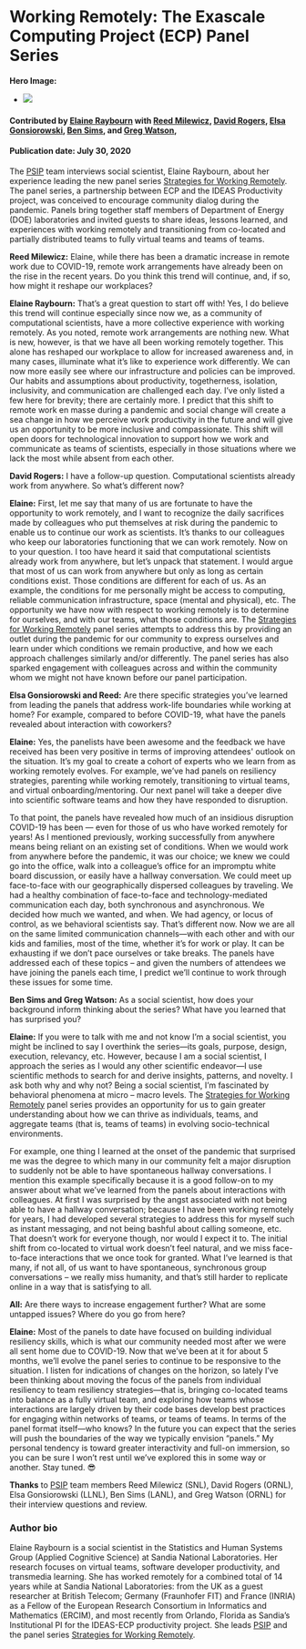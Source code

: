 # Working Remotely: The Exascale Computing Project (ECP) Panel Series

**Hero Image:**
 
- <img src='https://github.com/betterscientificsoftware/images/raw/master/Blog_0720_RemoteWorkingPanel.png' />

#### Contributed by [Elaine Raybourn](https://github.com/elaineraybourn "Elaine Raybourn GitHub Profile") with [Reed Milewicz](https://github.com/rmmilewi "Reed Milewicz GitHub Profile"), [David Rogers](https://github.com/frobnitzem "David Rogers GitHub Profile"), [Elsa Gonsiorowski](https://github.com/gonsie "Elsa Gonsiorowski GitHub Profile"), [Ben Sims](https://github.com/bhsims "Ben Sims GitHub Profile"), and [Greg Watson](https://github.com/jarrah42 "Greg Watson GitHub Profile"), 

#### Publication date: July 30, 2020

The [PSIP](https://bssw.io/psip/) team interviews social scientist, Elaine Raybourn, about her experience leading the new panel series [Strategies for Working Remotely](https://www.exascaleproject.org/strategies-for-working-remotely/). The panel series, a partnership between ECP and the IDEAS Productivity project, was conceived to encourage community dialog during the pandemic. Panels bring together staff members of Department of Energy (DOE) laboratories and invited guests to share ideas, lessons learned, and experiences with working remotely and transitioning from co-located and partially distributed teams to fully virtual teams and teams of teams.

**Reed Milewicz:** Elaine, while there has been a dramatic increase in remote work due to COVID-19, remote work arrangements have already been on the rise in the recent years. Do you think this trend will continue, and, if so, how might it reshape our workplaces? 

**Elaine Raybourn:** That’s a great question to start off with! Yes, I do believe this trend will continue especially since now we, as a community of computational scientists, have a more collective experience with working remotely. As you noted, remote work arrangements are nothing new. What is new, however, is that we have all been working remotely together. This alone has reshaped our workplace to allow for increased awareness and, in many cases, illuminate what it’s like to experience work differently. We can now more easily see where our infrastructure and policies can be improved. Our habits and assumptions about productivity, togetherness, isolation, inclusivity, and communication are challenged each day. I’ve only listed a few here for brevity; there are certainly more. I predict that this shift to remote work en masse during a pandemic and social change will create a sea change in how we perceive work productivity in the future and will give us an opportunity to be more inclusive and compassionate. This shift will open doors for technological innovation to support how we work and communicate as teams of scientists, especially in those situations where we lack the most while absent from each other.

**David Rogers:** I have a follow-up question. Computational scientists already work from anywhere. So what’s different now?

**Elaine:** First, let me say that many of us are fortunate to have the opportunity to work remotely, and I want to recognize the daily sacrifices made by colleagues who put themselves at risk during the pandemic to enable us to continue our work as scientists. It’s thanks to our colleagues who keep our laboratories functioning that we can work remotely. Now on to your question. I too have heard it said that computational scientists already work from anywhere, but let’s unpack that statement. I would argue that most of us can work from anywhere but only as long as certain conditions exist. Those conditions are different for each of us. As an example, the conditions for me personally might be access to computing, reliable communication infrastructure, space (mental and physical), etc. The opportunity we have now with respect to working remotely is to determine for ourselves, and with our teams, what those conditions are. The [Strategies for Working Remotely](https://www.exascaleproject.org/strategies-for-working-remotely/) panel series attempts to address this by providing an outlet during the pandemic for our community to express ourselves and learn under which conditions we remain productive, and how we each approach challenges similarly and/or differently. The panel series has also sparked engagement with colleagues across and within the community whom we might not have known before our panel participation.

**Elsa Gonsiorowski and Reed:** Are there specific strategies you’ve learned from leading the panels that address work-life boundaries while working at home? For example, compared to before COVID-19, what have the panels revealed about interaction with coworkers?

**Elaine:** Yes, the panelists have been awesome and the feedback we have received has been very positive in terms of improving attendees' outlook on the situation. It’s my goal to create a cohort of experts who we learn from as working remotely evolves. For example, we’ve had panels on resiliency strategies, parenting while working remotely, transitioning to virtual teams, and virtual onboarding/mentoring. Our next panel will take a deeper dive into scientific software teams and how they have responded to disruption.
 
To that point, the panels have revealed how much of an insidious disruption COVID-19 has been — even for those of us who have worked remotely for years! As I mentioned previously, working successfully from anywhere means being reliant on an existing set of conditions. When we would work from anywhere before the pandemic, it was our choice; we knew we could go into the office, walk into a colleague’s office for an impromptu white board discussion, or easily have a hallway conversation. We could meet up face-to-face with our geographically dispersed colleagues by traveling. We had a healthy combination of face-to-face and technology-mediated communication each day, both synchronous and asynchronous. We decided how much we wanted, and when. We had agency, or locus of control, as we behavioral scientists say. That’s different now. Now we are all on the same limited communication channels—with each other and with our kids and families, most of the time, whether it’s for work or play. It can be exhausting if we don’t pace ourselves or take breaks. The panels have addressed each of these topics – and given the numbers of attendees we have joining the panels each time, I predict we’ll continue to work through these issues for some time.

**Ben Sims and Greg Watson:** As a social scientist, how does your background inform thinking about the series? What have you learned that has surprised you?
 
**Elaine:** If you were to talk with me and not know I’m a social scientist, you might be inclined to say I overthink the series—its goals, purpose, design, execution, relevancy, etc. However, because I am a social scientist, I approach the series as I would any other scientific endeavor—I use scientific methods to search for and derive insights, patterns, and novelty. I ask both why and why not? Being a social scientist, I’m fascinated by behavioral phenomena at micro – macro levels. The [Strategies for Working Remotely](https://www.exascaleproject.org/strategies-for-working-remotely/) panel series provides an opportunity for us to gain greater understanding about how we can thrive as individuals, teams, and aggregate teams (that is, teams of teams) in evolving socio-technical environments.

For example, one thing I learned at the onset of the pandemic that surprised me was the degree to which many in our community felt a major disruption to suddenly not be able to have spontaneous hallway conversations. I mention this example specifically because it is a good follow-on to my answer about what we’ve learned from the panels about interactions with colleagues. At first I was surprised by the angst associated with not being able to have a hallway conversation; because I have been working remotely for years, I had developed several strategies to address this for myself such as instant messaging, and not being bashful about calling someone, etc. That doesn’t work for everyone though, nor would I expect it to. The initial shift from co-located to virtual work doesn’t feel natural, and we miss face-to-face interactions that we once took for granted. What I’ve learned is that many, if not all, of us want to have spontaneous, synchronous group conversations – we really miss humanity, and that’s still harder to replicate online in a way that is satisfying to all.

**All:** Are there ways to increase engagement further? What are some untapped issues? Where do you go from here?
 
**Elaine:** Most of the panels to date have focused on building individual resiliency skills, which is what our community needed most after we were all sent home due to COVID-19. Now that we’ve been at it for about 5 months, we’ll evolve the panel series to continue to be responsive to the situation. I listen for indications of changes on the horizon, so lately I’ve been thinking about moving the focus of the panels from individual resiliency to team resiliency strategies—that is, bringing co-located teams into balance as a fully virtual team, and exploring how teams whose interactions are largely driven by their code bases develop best practices for engaging within networks of teams, or teams of teams. In terms of the panel format itself—who knows? In the future you can expect that the series will push the boundaries of the way we typically envision “panels.” My personal tendency is toward greater interactivity and full-on immersion, so you can be sure I won’t rest until we’ve explored this in some way or another. Stay tuned. 😎

**Thanks** to [PSIP](https://bssw.io/psip/) team members Reed Milewicz (SNL), David Rogers (ORNL), Elsa Gonsiorowski (LLNL), Ben Sims (LANL), and Greg Watson (ORNL) for their interview questions and review.

### Author bio

Elaine Raybourn is a social scientist in the Statistics and Human Systems Group (Applied Cognitive Science) at Sandia National Laboratories. Her research focuses on virtual teams, software developer productivity, and transmedia learning. She has worked remotely for a combined total of 14 years while at Sandia National Laboratories: from the UK as a guest researcher at British Telecom; Germany (Fraunhofer FIT) and France (INRIA) as a Fellow of the European Research Consortium in Informatics and Mathematics (ERCIM), and most recently from Orlando, Florida as Sandia’s Institutional PI for the IDEAS-ECP productivity project. She leads [PSIP](https://bssw.io/psip/) and the panel series [Strategies for Working Remotely](https://www.exascaleproject.org/strategies-for-working-remotely/).

<!---
Publish: preview
RSS update: 2020-07-30
Categories: Collaboration
Topics: Strategies for More Effective Teams
Tags: bssw-blog-article
Level: 2
Prerequisites: default
Aggregate: none
SAND #: SAND2020-7868 O
--->
